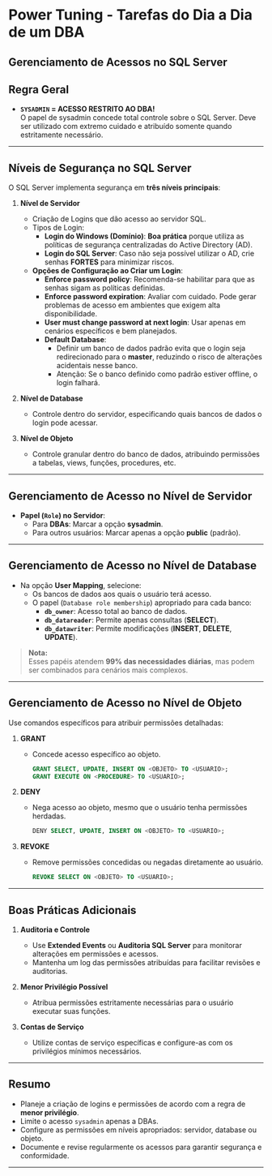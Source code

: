# Power Tuning - Tarefas do Dia a Dia de um DBA

## **Gerenciamento de Acessos no SQL Server**

## **Regra Geral**

- **`SYSADMIN` = ACESSO RESTRITO AO DBA!**  
  O papel de sysadmin concede total controle sobre o SQL Server. Deve ser utilizado com extremo cuidado e atribuído somente quando estritamente necessário.  

---

## **Níveis de Segurança no SQL Server**

O SQL Server implementa segurança em **três níveis principais**:  

1. **Nível de Servidor**  
   - Criação de Logins que dão acesso ao servidor SQL.  
   - Tipos de Login:  
     - **Login do Windows (Domínio)**: **Boa prática** porque utiliza as políticas de segurança centralizadas do Active Directory (AD).  
     - **Login do SQL Server**: Caso não seja possível utilizar o AD, crie senhas **FORTES** para minimizar riscos.  
   - **Opções de Configuração ao Criar um Login**:  
     - **Enforce password policy**: Recomenda-se habilitar para que as senhas sigam as políticas definidas.  
     - **Enforce password expiration**: Avaliar com cuidado. Pode gerar problemas de acesso em ambientes que exigem alta disponibilidade.  
     - **User must change password at next login**: Usar apenas em cenários específicos e bem planejados.  
     - **Default Database**:  
       - Definir um banco de dados padrão evita que o login seja redirecionado para o **master**, reduzindo o risco de alterações acidentais nesse banco.  
       - Atenção: Se o banco definido como padrão estiver offline, o login falhará.  

2. **Nível de Database**  
   - Controle dentro do servidor, especificando quais bancos de dados o login pode acessar.  

3. **Nível de Objeto**  
   - Controle granular dentro do banco de dados, atribuindo permissões a tabelas, views, funções, procedures, etc.  

---

## **Gerenciamento de Acesso no Nível de Servidor**

- **Papel (`Role`) no Servidor**:  
  - Para **DBAs**: Marcar a opção **sysadmin**.  
  - Para outros usuários: Marcar apenas a opção **public** (padrão).  

---

## **Gerenciamento de Acesso no Nível de Database**

- Na opção **User Mapping**, selecione:  
  - Os bancos de dados aos quais o usuário terá acesso.  
  - O papel (`Database role membership`) apropriado para cada banco:  
    - **`db_owner`**: Acesso total ao banco de dados.  
    - **`db_datareader`**: Permite apenas consultas (**SELECT**).  
    - **`db_datawriter`**: Permite modificações (**INSERT**, **DELETE**, **UPDATE**).  

> **Nota:**  
> Esses papéis atendem **99% das necessidades diárias**, mas podem ser combinados para cenários mais complexos.

---

## **Gerenciamento de Acesso no Nível de Objeto**

Use comandos específicos para atribuir permissões detalhadas:  

1. **GRANT**  
   - Concede acesso específico ao objeto.  

     ```sql
     GRANT SELECT, UPDATE, INSERT ON <OBJETO> TO <USUARIO>;
     GRANT EXECUTE ON <PROCEDURE> TO <USUARIO>;
     ```  

2. **DENY**  
   - Nega acesso ao objeto, mesmo que o usuário tenha permissões herdadas.  

     ```sql
     DENY SELECT, UPDATE, INSERT ON <OBJETO> TO <USUARIO>;
     ```  

3. **REVOKE**  
   - Remove permissões concedidas ou negadas diretamente ao usuário.  

     ```sql
     REVOKE SELECT ON <OBJETO> TO <USUARIO>;
     ```  

---

## **Boas Práticas Adicionais**

1. **Auditoria e Controle**  
   - Use **Extended Events** ou **Auditoria SQL Server** para monitorar alterações em permissões e acessos.  
   - Mantenha um log das permissões atribuídas para facilitar revisões e auditorias.  

2. **Menor Privilégio Possível**  
   - Atribua permissões estritamente necessárias para o usuário executar suas funções.  

3. **Contas de Serviço**  
   - Utilize contas de serviço específicas e configure-as com os privilégios mínimos necessários.  

---

## **Resumo**

- Planeje a criação de logins e permissões de acordo com a regra de **menor privilégio**.  
- Limite o acesso `sysadmin` apenas a DBAs.  
- Configure as permissões em níveis apropriados: servidor, database ou objeto.  
- Documente e revise regularmente os acessos para garantir segurança e conformidade.  

---
